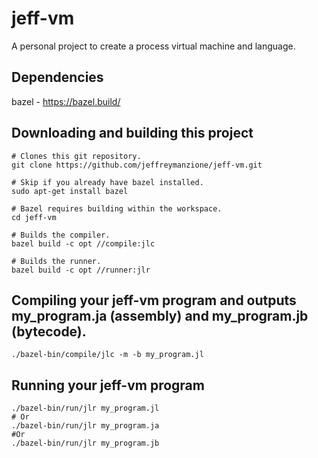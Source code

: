 # jeff-vm
A personal project to create a process virtual machine and language.

## Dependencies
bazel - https://bazel.build/

## Downloading and building this project 
```
# Clones this git repository.
git clone https://github.com/jeffreymanzione/jeff-vm.git

# Skip if you already have bazel installed.
sudo apt-get install bazel

# Bazel requires building within the workspace.
cd jeff-vm

# Builds the compiler.
bazel build -c opt //compile:jlc

# Builds the runner.
bazel build -c opt //runner:jlr
```

## Compiling your jeff-vm program and outputs my_program.ja (assembly) and my_program.jb (bytecode).
```
./bazel-bin/compile/jlc -m -b my_program.jl
```

## Running your jeff-vm program
```
./bazel-bin/run/jlr my_program.jl
# Or
./bazel-bin/run/jlr my_program.ja
#Or
./bazel-bin/run/jlr my_program.jb
```
